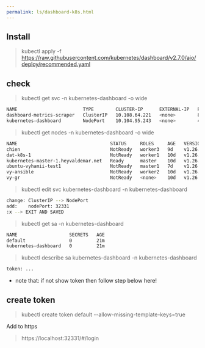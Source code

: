 ```yaml
---
permalink: ls/dashboard-k8s.html
---
```


## Install

> kubectl apply -f https://raw.githubusercontent.com/kubernetes/dashboard/v2.7.0/aio/deploy/recommended.yaml

## check

> kubectl get svc -n kubernetes-dashboard -o wide
```bash
NAME                        TYPE        CLUSTER-IP      EXTERNAL-IP   PORT(S)         AGE   SELECTOR
dashboard-metrics-scraper   ClusterIP   10.108.64.221   <none>        8000/TCP        24m   k8s-app=dashboard-metrics-scraper
kubernetes-dashboard        NodePort    10.104.95.243   <none>        443:32331/TCP   24m   k8s-app=kubernetes-dashboard
```

> kubectl get nodes -n kubernetes-dashboard -o wide
```bash
NAME                                  STATUS     ROLES     AGE   VERSION   INTERNAL-IP   EXTERNAL-IP   OS-IMAGE             KERNEL-VERSION      CONTAINER-RUNTIME
chien                                 NotReady   worker3   9d    v1.26.0   10.20.1.73    <none>        Ubuntu 20.04.5 LTS   5.4.0-113-generic   containerd://1.6.14
dat-k8s-1                             NotReady   worker1   10d   v1.26.0   10.20.1.207   <none>        Ubuntu 20.04.5 LTS   5.4.0-113-generic   containerd://1.6.14
kubernetes-master-1.heyvaldemar.net   Ready      master    10d   v1.26.0   10.20.1.116   <none>        Ubuntu 20.04.5 LTS   5.4.0-113-generic   containerd://1.6.14
ubuntu-vyhamii-test1                  NotReady   master1   7d    v1.26.0   10.3.52.52    <none>        Ubuntu 20.04 LTS     5.4.0-40-generic    containerd://1.6.14
vy-ansible                            NotReady   worker2   10d   v1.26.0   10.20.1.173   <none>        Ubuntu 20.04.5 LTS   5.4.0-113-generic   containerd://1.6.14
vy-gr                                 NotReady   <none>    10d   v1.26.0   10.20.1.93    <none>        Ubuntu 20.04.5 LTS   5.4.0-132-generic   containerd://1.6.14
```

> kubectl edit svc kubernetes-dashboard -n kubernetes-dashboard
```bash
change: ClusterIP --> NodePort
add: 	nodePort: 32331
:x --> EXIT AND SAVED
```

> kubectl get sa -n kubernetes-dashboard
```bash
NAME                   SECRETS   AGE
default                0         21m
kubernetes-dashboard   0         21m
```

> kubectl describe sa kubernetes-dashboard -n kubernetes-dashboard

```bash
token: ...
```
- note that: if not show token then follow step below here!

## create token

> kubectl create token default --allow-missing-template-keys=true

Add to https

> https://localhost:32331/#/login
